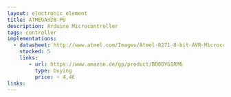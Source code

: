 ```yaml
---
layout: electronic_element
title: ATMEGA328-PU
description: Arduino Microcontroller
tags: controller
implementations:
  - datasheet: http://www.atmel.com/Images/Atmel-8271-8-bit-AVR-Microcontroller-ATmega48A-48PA-88A-88PA-168A-168PA-328-328P_datasheet_Complete.pdf
    stocked: 5
    links:
       - url: https://www.amazon.de/gp/product/B00OYG1RM6
         type: buying
         price: ~ 4,4€         
links:
---
```



